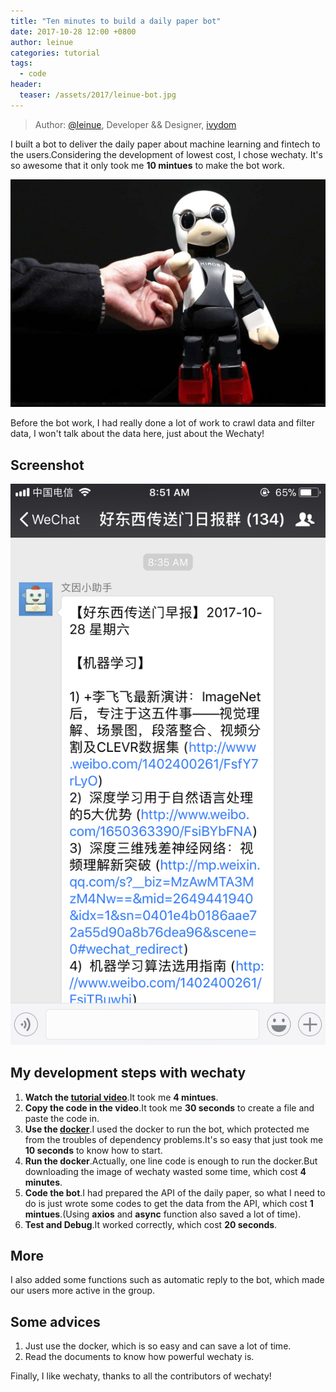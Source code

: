 ```yaml
---
title: "Ten minutes to build a daily paper bot"
date: 2017-10-28 12:00 +0800
author: leinue
categories: tutorial
tags:
  - code
header:
  teaser: /assets/2017/leinue-bot.jpg
---
```


> Author: [@leinue](https://github.com/leinue), Developer && Designer, [ivydom](http://ivydom.com)

I built a bot to deliver the daily paper about machine learning and fintech to the users.Considering the development of lowest cost, I chose wechaty. It's so awesome that it only took me **10 mintues** to make the bot work.

![chatbot][1]

Before the bot work, I had really done a lot of work to crawl data and filter data, I won't talk about the data here, just about the Wechaty!

<!--more-->

## Screenshot

![screenshot][2]

## My development steps with wechaty

 1. **Watch the [tutorial video][3]**.It took me **4 mintues**.
 2. **Copy the code in the video**.It took me **30 seconds** to create a file and paste the code in.
 3. **Use the [docker][4]**.I used the docker to run the bot, which protected me from the troubles of dependency problems.It's so easy that just took me **10 seconds** to know how to start.
 4. **Run the docker**.Actually, one line code is enough to run the docker.But downloading the image of wechaty wasted some time, which cost **4 minutes**.
 5. **Code the bot**.I had prepared the API of the daily paper, so what I need to do is just wrote some codes to get the data from the API, which cost **1 mintues**.(Using **axios** and **async** function also saved a lot of time).
 6. **Test and Debug**.It worked correctly, which cost **20 seconds**.

## More

I also added some functions such as automatic reply to the bot, which made our users more active in the group.

## Some advices

 1. Just use the docker, which is so easy and can save a lot of time.
 2. Read the documents to know how powerful wechaty is.

Finally, I like wechaty, thanks to all the contributors of wechaty!

  [1]: /assets/2017/leinue-bot.jpg
  [2]: /assets/2017/leinue-screenshot.PNG
  [3]: https://blog.chatie.io/guide/2017/01/01/getting-started-wechaty.html
  [4]: https://github.com/chatie/wechaty/wiki/Docker
